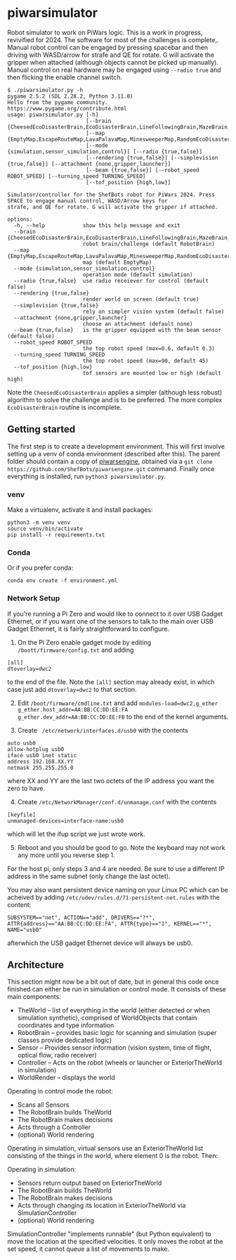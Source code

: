 # piwarsimulator
Robot simulator to work on PiWars logic. This is a work in progress, revivified for 2024. The software for most of the challenges is complete,. Manual robot control can be engaged by pressing spacebar and then driving with WASD/arrow for strafe and QE for rotate. G will activate the gripper when attached (although objects cannot be picked up manually).
Manual control on real hardware may be engaged using `--radio true` and then flicking the enable channel switch.

```
$ ./piwarsimulator.py -h
pygame 2.5.2 (SDL 2.28.2, Python 3.11.0)
Hello from the pygame community. https://www.pygame.org/contribute.html
usage: piwarsimulator.py [-h]
                         [--brain {CheesedEcoDisasterBrain,EcoDisasterBrain,LineFollowingBrain,MazeBrain,MinesweeperBrain,RobotBrain}]
                         [--map {EmptyMap,EscapeRouteMap,LavaPalavaMap,MinesweeperMap,RandomEcoDisasterMap,SimpleEcoDisasterMap}]
                         [--mode {simulation,sensor_simulation,control}] [--radio {true,false}]
                         [--rendering {true,false}] [--simplevision {true,false}] [--attachment {none,gripper,launcher}]
                         [--beam {true,false}] [--robot_speed ROBOT_SPEED] [--turning_speed TURNING_SPEED]
                         [--tof_position {high,low}]

Simulator/controller for the ShefBots robot for PiWars 2024. Press SPACE to engage manual control, WASD/Arrow keys for
strafe, and QE for rotate. G will activate the gripper if attached.

options:
  -h, --help            show this help message and exit
  --brain {CheesedEcoDisasterBrain,EcoDisasterBrain,LineFollowingBrain,MazeBrain,MinesweeperBrain,RobotBrain}
                        robot brain/challenge (default RobotBrain)
  --map {EmptyMap,EscapeRouteMap,LavaPalavaMap,MinesweeperMap,RandomEcoDisasterMap,SimpleEcoDisasterMap}
                        map (default EmptyMap)
  --mode {simulation,sensor_simulation,control}
                        operation mode (default simulation)
  --radio {true,false}  use radio receiever for control (default false)
  --rendering {true,false}
                        render world on screen (default true)
  --simplevision {true,false}
                        rely on simpler vision system (default false)
  --attachment {none,gripper,launcher}
                        choose an attachment (default none)
  --beam {true,false}   is the gripper equipped with the beam sensor (default false)
  --robot_speed ROBOT_SPEED
                        the top robot speed (max=0.6, default 0.3)
  --turning_speed TURNING_SPEED
                        the top robot speed (max=90, default 45)
  --tof_position {high,low}
                        tof sensors are mounted low or high (default high)
```

Note the `CheesedEcoDisasterBrain` applies a simpler (although less robust) algorithm to solve the challenge and is to be preferred. The more complex `EcoDisasterBrain` routine is incomplete. 

## Getting started

The first step is to create a development environment.
This will first involve setting up a venv of conda environment (described after this).
The parent folder should contain a copy of [piwarsengine](https://github.com/ShefBots/piwarsengine), obtained via a `git clone https://github.com/ShefBots/piwarsengine.git` command.
Finally once everything is installed, run `python3 piwarsimulator.py`.

### venv
Make a virtualenv, activate it and install packages:
```
python3 -m venv venv
source venv/bin/activate
pip install -r requirements.txt
```
### Conda
Or if you prefer conda:
```
conda env create -f environment.yml
```

### Network Setup

If you're running a Pi Zero and would like to connect to it over USB Gadget Ethernet, or if you want one of the sensors to talk to the main over USB Gadget Ethernet, it is fairly straightforward to configure.

1. On the Pi Zero enable gadget mode by editing `/boott/firmware/config.txt` and adding 
```
[all]
dtoverlay=dwc2
```
to the end of the file. Note the `[all]` section may already exist, in which case just add `dtoverlay=dwc2` to that section.

2. Edit `/boot/firmware/cmdline.txt` and add `modules-load=dwc2,g_ether g_ether.host_addr=AA:BB:CC:DD:EE:FA g_ether.dev_addr=AA:BB:CC:DD:EE:FB` to the end of the kernel arguments.

3. Create ` /etc/network/interfaces.d/usb0` with the contents
```
auto usb0
allow-hotplug usb0
iface usb0 inet static
address 192.168.XX.YY
netmask 255.255.255.0
```
where XX and YY are the last two octets of the IP address you want the zero to have.

4. Create `/etc/NetworkManager/conf.d/unmanage.conf` with the contents
```
[keyfile]
unmanaged-devices=interface-name:usb0
```
which will let the ifup script we just wrote work.

5. Reboot and you should be good to go. Note the keyboard may not work any more until you reverse step 1.

For the host pi, only steps 3 and 4 are needed. Be sure to use a different IP address in the same subnet (only change the last octet).

You may also want persistent device naming on your Linux PC which can be acheived by adding `/etc/udev/rules.d/71-persistent-net.rules` with the content:
```
SUBSYSTEM=="net", ACTION=="add", DRIVERS=="?*", ATTR{address}=="AA:BB:CC:DD:EE:FA", ATTR{type}=="1", KERNEL=="*", NAME="usb0"
```
afterwhich the USB gadget Ethernet device will always be usb0.

## Architecture

This section might now be a bit out of date, but in general this code once finished can either be run in simulation or control mode. It consists of these main components:

* TheWorld – list of everything in the world (either detected or when simulation synthetic), comprised of WorldObjects that contain coordinates and type information
* RobotBrain – provides basic logic for scanning and simulation (super classes provide dedicated logic)
* Sensor – Provides sensor information (vision system, time of flight, optical flow, radio receiver) 
* Controller – Acts on the robot (wheels or launcher or ExteriorTheWorld in simulation)
* WorldRender – displays the world

Operating in control mode the robot:

* Scans all Sensors
* The RobotBrain builds TheWorld
* The RobotBrain makes decisions
* Acts through a Controller
* (optional) World rendering

Operating in simulation, virtual sensors use an ExteriorTheWorld list consisting of the things in the world, where element 0 is the robot. Then:

Operating in simulation:

* Sensors return output based on ExteriorTheWorld 
* The RobotBrain builds TheWorld
* The RobotBrain makes decisions
* Acts through changing its location in ExteriorTheWorld via SimulationController
* (optional) World rendering

SimulationController "implements runnable" (but Python equivalent) to move the location at the specified velocities. It only moves the robot at the set speed, it cannot queue a list of movements to make.
